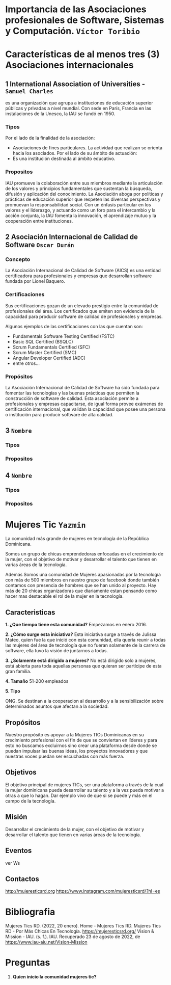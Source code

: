 # Importancia de las Asociaciones profesionales de Software, Sistemas y Computación. `Víctor Toribio`

# Características de al menos tres (3) Asociaciones internacionales

## 1 International Association of Universities - `Samuel Charles`

es una organización que agrupa a instituciones de educación superior públicas y privadas a nivel mundial. Con sede en París, Francia en las instalaciones de la Unesco, la IAU se fundó en 1950.

### Tipos

Por el lado de la finalidad de la asociación:

- Asociaciones de fines particulares. La actividad que realizan se orienta hacia los asociados.
  Por el lado de su ámbito de actuación:
- Es una institución destinada al ámbito educativo.

### Propositos

IAU promueve la colaboración entre sus miembros mediante la articulación de los valores y principios fundamentales que sustentan la búsqueda, difusión y aplicación del conocimiento. La Asociación aboga por políticas y prácticas de educación superior que respeten las diversas perspectivas y promuevan la responsabilidad social. Con un énfasis particular en los valores y el liderazgo, y actuando como un foro para el intercambio y la acción conjunta, la IAU fomenta la innovación, el aprendizaje mutuo y la cooperación entre instituciones.

## 2 Asociación Internacional de Calidad de Software `Oscar Durán`

### Concepto

La Asociación Internacional de Calidad de Software (AICS) es una entidad certificadora para profesionales y empresas que desarrollan software fundada por Lionel Baquero.

### Certificaciones

Sus certificaciones gozan de un elevado prestigio entre la comunidad de profesionales del área. Los certificados que emiten son evidencia de la capacidad para producir software de calidad de profesionales y empresas.

Algunos ejemplos de las certificaciones con las que cuentan son:

- Fundamentals Software Testing Certified (FSTC)
- Basic SQL Certified (BSQLC)
- Scrum Fundamentals Certified (SFC)
- Scrum Master Certified (SMC)
- Angular Developer Certified (ADC)
- entre otros...

### Propósitos

La Asociación Internacional de Calidad de Software ha sido fundada para fomentar las tecnologías y las buenas prácticas que permiten la construcción de software de calidad. Esta asociación permite a profesionales y empresas capacitarse, de igual forma provee exámenes de certificación internacional, que validan la capacidad que posee una persona o institución para producir software de alta calidad.

## 3 `Nombre`

### Tipos

### Propositos

## 4 `Nombre`

### Tipos

### Propositos

# Mujeres Tic `Yazmin`

La comunidad más grande de mujeres en tecnología de la República Dominicana.

Somos un grupo de chicas emprendedoras enfocadas en el crecimiento de la mujer, con el objetivo de motivar y desarrollar el talento que tienen en varias áreas de la tecnología.

Además Somos una comunidad de Mujeres apasionadas por la tecnología con más de 500 miembros en nuestro grupo de facebook donde también contamos con presencia de hombres que se han unido al proyecto. Hay más de 20 chicas organizadoras que diariamente estan pensando como hacer mas destacable el rol de la mujer en la tecnología.

## Caracteristicas

**1. ¿Que tiempo tiene esta comunidad?**
Empezamos en enero 2016.

**2. ¿Cómo surge esta iniciativa?**
Esta iniciativa surge a través de Julissa Mateo, quien fue la que inició con esta comunidad, ella quería reunir a todas las mujeres del área de tecnología que no fueran solamente de la carrera de software, ella tuvo la visión de juntarnos a todas.

**3. ¿Solamente está dirigido a mujeres?**
No está dirigido solo a mujeres, está abierta para toda aquellas personas que quieran ser partícipe de esta gran familia.

**4. Tamaño**
51-200 empleados

**5. Tipo**

ONG. Se destinan a la cooperacion al desarrollo y a la sensibilización sobre determinados asuntos que afectan a la sociedad.

## Propósitos

Nuestro propósito es apoyar a la Mujeres TICs Dominicanas en su crecimiento profesional con el fin de que se conviertan en líderes y para esto no buscamos excluirnos sino crear una plataforma desde donde se puedan impulsar las buenas ideas, los proyectos innovadores y que nuestras voces puedan ser escuchadas con más fuerza.

## Objetivos

El objetivo principal de mujeres TICs, ser una plataforma a través de la cual la mujer dominicana pueda desarrollar su talento y a la vez pueda motivar a otras a que lo hagan. Dar ejemplo vivo de que si se puede y más en el campo de la tecnología.

## Misión

Desarrollar el crecimiento de la mujer, con el objetivo de motivar y desarrollar el talento que tienen en varias áreas de la tecnología.

## Eventos

ver Ws

## Contactos

http://mujeresticsrd.org
https://www.instagram.com/mujeresticsrd/?hl=es

# Bibliografia

Mujeres Tics RD. (2022, 20 enero). Home - Mujeres Tics RD. Mujeres Tics RD - Por Más Chicas En Tecnología. https://mujeresticsrd.org/
Vision & Mission - IAU. (s. f.). IAU. Recuperado 23 de agosto de 2022, de https://www.iau-aiu.net/Vision-Mission

# Preguntas

1. **Quien inicio la comunidad mujeres tic?**
